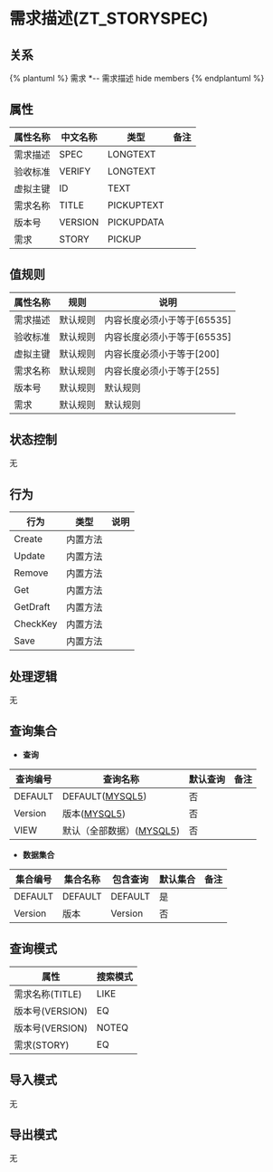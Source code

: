 # 需求描述(ZT_STORYSPEC)

  

## 关系
{% plantuml %}
需求 *-- 需求描述 
hide members
{% endplantuml %}

## 属性

| 属性名称        |    中文名称    | 类型     |  备注  |
| --------   |------------| -----   |  -------- | 
|需求描述	|SPEC|LONGTEXT|&nbsp;|
|验收标准|VERIFY|LONGTEXT|&nbsp;|
|虚拟主键|ID|TEXT|&nbsp;|
|需求名称|TITLE|PICKUPTEXT|&nbsp;|
|版本号|VERSION|PICKUPDATA|&nbsp;|
|需求|STORY|PICKUP|&nbsp;|

## 值规则
| 属性名称    | 规则    |  说明  |
| --------   |------------| ----- | 
|需求描述	|默认规则|内容长度必须小于等于[65535]|
|验收标准|默认规则|内容长度必须小于等于[65535]|
|虚拟主键|默认规则|内容长度必须小于等于[200]|
|需求名称|默认规则|内容长度必须小于等于[255]|
|版本号|默认规则|默认规则|
|需求|默认规则|默认规则|

## 状态控制

无


## 行为
| 行为    | 类型    |  说明  |
| --------   |------------| ----- | 
|Create|内置方法|&nbsp;|
|Update|内置方法|&nbsp;|
|Remove|内置方法|&nbsp;|
|Get|内置方法|&nbsp;|
|GetDraft|内置方法|&nbsp;|
|CheckKey|内置方法|&nbsp;|
|Save|内置方法|&nbsp;|

## 处理逻辑
无

## 查询集合

* **查询**

| 查询编号 | 查询名称       | 默认查询 |   备注|
| --------  | --------   | --------   | ----- |
|DEFAULT|DEFAULT([MYSQL5](../../appendix/query_MYSQL5.md#StorySpec_Default))|否|&nbsp;|
|Version|版本([MYSQL5](../../appendix/query_MYSQL5.md#StorySpec_Version))|否|&nbsp;|
|VIEW|默认（全部数据）([MYSQL5](../../appendix/query_MYSQL5.md#StorySpec_View))|否|&nbsp;|

* **数据集合**

| 集合编号 | 集合名称   |  包含查询  | 默认集合 |   备注|
| --------  | --------   | -------- | --------   | ----- |
|DEFAULT|DEFAULT|DEFAULT|是|&nbsp;|
|Version|版本|Version|否|&nbsp;|

## 查询模式
| 属性      |    搜索模式     |
| --------   |------------|
|需求名称(TITLE)|LIKE|
|版本号(VERSION)|EQ|
|版本号(VERSION)|NOTEQ|
|需求(STORY)|EQ|

## 导入模式
无


## 导出模式
无
